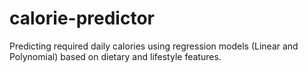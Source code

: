 # calorie-predictor
Predicting required daily calories using regression models (Linear and Polynomial) based on dietary and lifestyle features.
